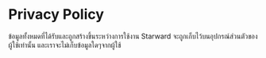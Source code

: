 # Privacy Policy

ข้อมูลทั้งหมดที่ได้รับและถูกสร้างขึ้นระหว่างการใช้งาน Starward จะถูกเก็บไว้บนอุปกรณ์ส่วนตัวของผู้ใช้เท่านั้น และเราจะไม่เก็บข้อมูลใดๆจากผู้ใช้

